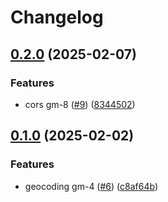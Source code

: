 # Changelog

## [0.2.0](https://github.com/KeidsID/nest-gmaps-api/compare/v0.1.0...v0.2.0) (2025-02-07)


### Features

* cors gm-8 ([#9](https://github.com/KeidsID/nest-gmaps-api/issues/9)) ([8344502](https://github.com/KeidsID/nest-gmaps-api/commit/8344502a476e75a261270f413c09e9c6b9c78737))

## [0.1.0](https://github.com/KeidsID/nest-gmaps-api/compare/v0.0.1...v0.1.0) (2025-02-02)


### Features

* geocoding gm-4 ([#6](https://github.com/KeidsID/nest-gmaps-api/issues/6)) ([c8af64b](https://github.com/KeidsID/nest-gmaps-api/commit/c8af64b97c9164b3efa9dd6975fc34532462c277))

